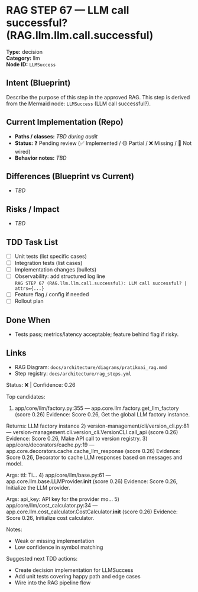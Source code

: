 # RAG STEP 67 — LLM call successful? (RAG.llm.llm.call.successful)

**Type:** decision  
**Category:** llm  
**Node ID:** `LLMSuccess`

## Intent (Blueprint)
Describe the purpose of this step in the approved RAG. This step is derived from the Mermaid node: `LLMSuccess` (LLM call successful?).

## Current Implementation (Repo)
- **Paths / classes:** _TBD during audit_
- **Status:** ❓ Pending review (✅ Implemented / 🟡 Partial / ❌ Missing / 🔌 Not wired)
- **Behavior notes:** _TBD_

## Differences (Blueprint vs Current)
- _TBD_

## Risks / Impact
- _TBD_

## TDD Task List
- [ ] Unit tests (list specific cases)
- [ ] Integration tests (list cases)
- [ ] Implementation changes (bullets)
- [ ] Observability: add structured log line  
  `RAG STEP 67 (RAG.llm.llm.call.successful): LLM call successful? | attrs={...}`
- [ ] Feature flag / config if needed
- [ ] Rollout plan

## Done When
- Tests pass; metrics/latency acceptable; feature behind flag if risky.

## Links
- RAG Diagram: `docs/architecture/diagrams/pratikoai_rag.mmd`
- Step registry: `docs/architecture/rag_steps.yml`


<!-- AUTO-AUDIT:BEGIN -->
Status: ❌  |  Confidence: 0.26

Top candidates:
1) app/core/llm/factory.py:355 — app.core.llm.factory.get_llm_factory (score 0.26)
   Evidence: Score 0.26, Get the global LLM factory instance.

Returns:
    LLM factory instance
2) version-management/cli/version_cli.py:81 — version-management.cli.version_cli.VersionCLI.call_api (score 0.26)
   Evidence: Score 0.26, Make API call to version registry.
3) app/core/decorators/cache.py:19 — app.core.decorators.cache.cache_llm_response (score 0.26)
   Evidence: Score 0.26, Decorator to cache LLM responses based on messages and model.

Args:
    ttl: Ti...
4) app/core/llm/base.py:61 — app.core.llm.base.LLMProvider.__init__ (score 0.26)
   Evidence: Score 0.26, Initialize the LLM provider.

Args:
    api_key: API key for the provider
    mo...
5) app/core/llm/cost_calculator.py:34 — app.core.llm.cost_calculator.CostCalculator.__init__ (score 0.26)
   Evidence: Score 0.26, Initialize cost calculator.

Notes:
- Weak or missing implementation
- Low confidence in symbol matching

Suggested next TDD actions:
- Create decision implementation for LLMSuccess
- Add unit tests covering happy path and edge cases
- Wire into the RAG pipeline flow
<!-- AUTO-AUDIT:END -->